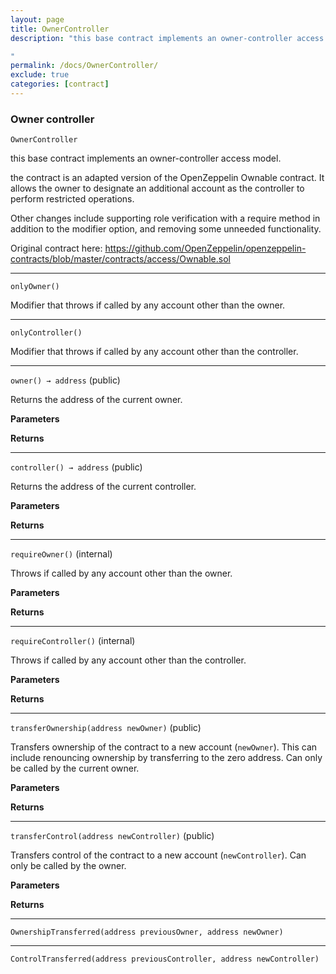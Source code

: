 ```yaml
---
layout: page
title: OwnerController
description: "this base contract implements an owner-controller access model.

"
permalink: /docs/OwnerController/
exclude: true
categories: [contract]
---
```


### Owner controller



`OwnerController`

this base contract implements an owner-controller access model.



the contract is an adapted version of the OpenZeppelin Ownable contract.
It allows the owner to designate an additional account as the controller to
perform restricted operations.

Other changes include supporting role verification with a require method
in addition to the modifier option, and removing some unneeded functionality.

Original contract here:
https://github.com/OpenZeppelin/openzeppelin-contracts/blob/master/contracts/access/Ownable.sol


****

`onlyOwner()`



Modifier that throws if called by any account other than the owner.


****

`onlyController()`



Modifier that throws if called by any account other than the controller.



****

`owner() → address` (public)



Returns the address of the current owner.

**Parameters**  

**Returns**


****

`controller() → address` (public)



Returns the address of the current controller.

**Parameters**  

**Returns**


****

`requireOwner()` (internal)



Throws if called by any account other than the owner.

**Parameters**  

**Returns**


****

`requireController()` (internal)



Throws if called by any account other than the controller.

**Parameters**  

**Returns**


****

`transferOwnership(address newOwner)` (public)



Transfers ownership of the contract to a new account (`newOwner`). This can
include renouncing ownership by transferring to the zero address.
Can only be called by the current owner.

**Parameters**  

**Returns**


****

`transferControl(address newController)` (public)



Transfers control of the contract to a new account (`newController`).
Can only be called by the owner.

**Parameters**  

**Returns**



****

`OwnershipTransferred(address previousOwner, address newOwner)`






****

`ControlTransferred(address previousController, address newController)`





